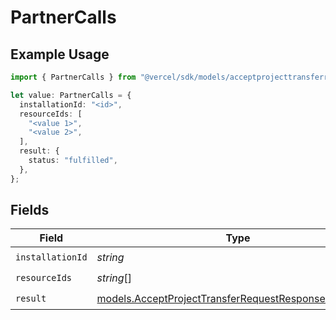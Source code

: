 # PartnerCalls

## Example Usage

```typescript
import { PartnerCalls } from "@vercel/sdk/models/acceptprojecttransferrequestop.js";

let value: PartnerCalls = {
  installationId: "<id>",
  resourceIds: [
    "<value 1>",
    "<value 2>",
  ],
  result: {
    status: "fulfilled",
  },
};
```

## Fields

| Field                                                                                                                | Type                                                                                                                 | Required                                                                                                             | Description                                                                                                          |
| -------------------------------------------------------------------------------------------------------------------- | -------------------------------------------------------------------------------------------------------------------- | -------------------------------------------------------------------------------------------------------------------- | -------------------------------------------------------------------------------------------------------------------- |
| `installationId`                                                                                                     | *string*                                                                                                             | :heavy_check_mark:                                                                                                   | N/A                                                                                                                  |
| `resourceIds`                                                                                                        | *string*[]                                                                                                           | :heavy_check_mark:                                                                                                   | N/A                                                                                                                  |
| `result`                                                                                                             | [models.AcceptProjectTransferRequestResponseBodyResult](../models/acceptprojecttransferrequestresponsebodyresult.md) | :heavy_check_mark:                                                                                                   | N/A                                                                                                                  |